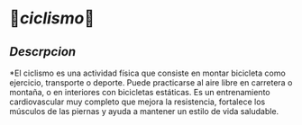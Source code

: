 # 🚴*ciclismo*🚴

## *Descrpcion*
*El ciclismo es una actividad física que consiste en montar bicicleta como ejercicio, transporte o deporte. Puede practicarse al aire libre en carretera o montaña, o en interiores con bicicletas estáticas. Es un entrenamiento cardiovascular muy completo que mejora la resistencia, fortalece los músculos de las piernas y ayuda a mantener un estilo de vida saludable.
